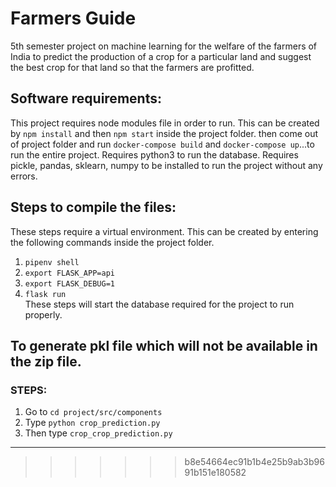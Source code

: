 # Farmers Guide

5th semester project on machine learning for the welfare of the farmers of India to predict the production of a crop for a particular land and suggest the best crop for that land so that the farmers are profitted.


## Software requirements: 
This project requires node modules file in order to run. This can be created by `npm install` and then `npm start` inside the project folder. 
then come out of project folder and run `docker-compose build` and `docker-compose up`...to run the entire project. 
Requires python3 to run the database. 
Requires pickle, pandas, sklearn, numpy to be installed to run the project without any errors.	


## Steps to compile the files:
These steps require a virtual environment. This can be created by entering the following commands inside the project folder.          
1. `pipenv shell`          
2. `export FLASK_APP=api`          
3. `export FLASK_DEBUG=1`  
4. `flask run`     
These steps will start the database required for the project to run properly.	

## To generate pkl file which will not be available in the zip file.	 	
### STEPS:		
1. Go to `cd project/src/components`		
2. Type `python crop_prediction.py`		
3. Then type `crop_crop_prediction.py`	

--------

>>>>>>> b8e54664ec91b1b4e25b9ab3b9691b151e180582
